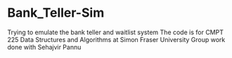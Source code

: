 # Bank_Teller-Sim

Trying to emulate the bank teller and waitlist system
The code is for CMPT 225 Data Structures and Algorithms at Simon Fraser University
Group work done with Sehajvir Pannu 
